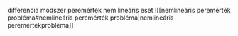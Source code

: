 differencia módszer peremérték nem lineáris eset
![[nemlineáris peremérték probléma#nemlineáris peremérték probléma|nemlineáris peremértékprobléma]]
